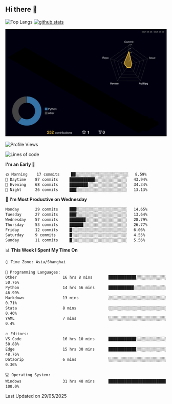 ## Hi there 👋
<p align="left"> 
  <img alt="Top Langs" height="150px" src="https://github-readme-stats.vercel.app/api/top-langs/?username=Sierraki&layout=compact&show_icons=true&theme=onedark" />
  <a href="https://github.com/Sierraki/LC_Solve">
   <img alt="github stats"height="150px"  src="https://github-readme-stats.vercel.app/api/pin/?username=Sierraki&repo=LC_Solve&theme=onedark&show_icons=true" />
  </a>

![](./profile-3d-contrib/profile-night-rainbow.svg)

<!--START_SECTION:waka-->
![Profile Views](http://img.shields.io/badge/Profile%20Views-1-blue)

![Lines of code](https://img.shields.io/badge/From%20Hello%20World%20I%27ve%20Written-1319%20lines%20of%20code-blue)

**I'm an Early 🐤** 

```text
🌞 Morning    17 commits     ██░░░░░░░░░░░░░░░░░░░░░░░   8.59% 
🌆 Daytime    87 commits     ███████████░░░░░░░░░░░░░░   43.94% 
🌃 Evening    68 commits     ████████░░░░░░░░░░░░░░░░░   34.34% 
🌙 Night      26 commits     ███░░░░░░░░░░░░░░░░░░░░░░   13.13%

```
📅 **I'm Most Productive on Wednesday** 

```text
Monday       29 commits     ███░░░░░░░░░░░░░░░░░░░░░░   14.65% 
Tuesday      27 commits     ███░░░░░░░░░░░░░░░░░░░░░░   13.64% 
Wednesday    57 commits     ███████░░░░░░░░░░░░░░░░░░   28.79% 
Thursday     53 commits     ██████░░░░░░░░░░░░░░░░░░░   26.77% 
Friday       12 commits     █░░░░░░░░░░░░░░░░░░░░░░░░   6.06% 
Saturday     9 commits      █░░░░░░░░░░░░░░░░░░░░░░░░   4.55% 
Sunday       11 commits     █░░░░░░░░░░░░░░░░░░░░░░░░   5.56%

```


📊 **This Week I Spent My Time On** 

```text
⌚︎ Time Zone: Asia/Shanghai

💬 Programming Languages: 
Other                    16 hrs 8 mins       ████████████░░░░░░░░░░░░░   50.76% 
Python                   14 hrs 56 mins      ███████████░░░░░░░░░░░░░░   46.99% 
Markdown                 13 mins             ░░░░░░░░░░░░░░░░░░░░░░░░░   0.71% 
Stata                    8 mins              ░░░░░░░░░░░░░░░░░░░░░░░░░   0.46% 
YAML                     7 mins              ░░░░░░░░░░░░░░░░░░░░░░░░░   0.4%

🔥 Editors: 
VS Code                  16 hrs 10 mins      ████████████░░░░░░░░░░░░░   50.88% 
Edge                     15 hrs 30 mins      ████████████░░░░░░░░░░░░░   48.76% 
DataGrip                 6 mins              ░░░░░░░░░░░░░░░░░░░░░░░░░   0.36%

💻 Operating System: 
Windows                  31 hrs 48 mins      █████████████████████████   100.0%

```


 Last Updated on 29/05/2025
<!--END_SECTION:waka-->
